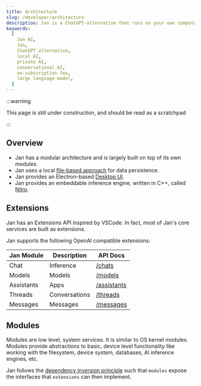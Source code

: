 ```yaml
---
title: Architecture
slug: /developer/architecture
description: Jan is a ChatGPT-alternative that runs on your own computer, with a local API server.
keywords:
  [
    Jan AI,
    Jan,
    ChatGPT alternative,
    local AI,
    private AI,
    conversational AI,
    no-subscription fee,
    large language model,
  ]
---
```


<head>
  <title>Jan AI Architecture - Modular and Extensible Framework</title>
  <meta charSet="utf-8" />
  <meta name="description" content="Discover the modular architecture of Jan, a ChatGPT alternative that runs on your own computer. Learn about Jan's local API server, Desktop UI, and the Nitro inference engine." />
  <meta name="keywords" content="Jan AI, Jan, ChatGPT alternative, local AI, private AI, conversational AI, no-subscription fee, large language model, modular architecture, Extensions API" />
  <meta name="twitter:card" content="summary" />
  <link rel="canonical" href="https://jan.ai/developer/architecture/" />
  <meta property="og:title" content="Jan AI Architecture - Modular and Extensible Framework" />
  <meta property="og:description" content="Discover the modular architecture of Jan, a ChatGPT alternative that runs on your own computer. Learn about Jan's local API server, Desktop UI, and the Nitro inference engine." />
  <meta property="og:url" content="https://jan.ai/developer/architecture/" />
  <meta property="og:type" content="article" />
  <meta property="og:image" content="https://jan.ai/img/og-image.png" />
</head>

:::warning

This page is still under construction, and should be read as a scratchpad

:::

## Overview

- Jan has a modular architecture and is largely built on top of its own modules.
- Jan uses a local [file-based approach](/developer/file-based) for data persistence.
- Jan provides an Electron-based [Desktop UI](https://github.com/janhq/jan).
- Jan provides an embeddable inference engine, written in C++, called [Nitro](https://nitro.jan.ai/docs/).

## Extensions

Jan has an Extensions API inspired by VSCode. In fact, most of Jan's core services are built as extensions.

Jan supports the following OpenAI compatible extensions:

| Jan Module | Description   | API Docs                                      |
| ---------- | ------------- | --------------------------------------------- |
| Chat       | Inference     | [/chats](/api-reference/#tag/Chat-Completion) |
| Models     | Models        | [/models](/api-reference/#tag/Models)         |
| Assistants | Apps          | [/assistants](/api-reference/#tag/Assistants) |
| Threads    | Conversations | [/threads](/api-reference/#tag/Threads)       |
| Messages   | Messages      | [/messages](/api-reference/#tag/Messages)     |

<!-- TODO: link npm modules -->

## Modules

Modules are low level, system services. It is similar to OS kernel modules. Modules provide abstractions to basic, device level functionality like working with the filesystem, device system, databases, AI inference engines, etc.

Jan follows the [dependency inversion principle](https://en.wikipedia.org/wiki/Dependency_inversion_principle) such that `modules` expose the interfaces that `extensions` can then implement.
